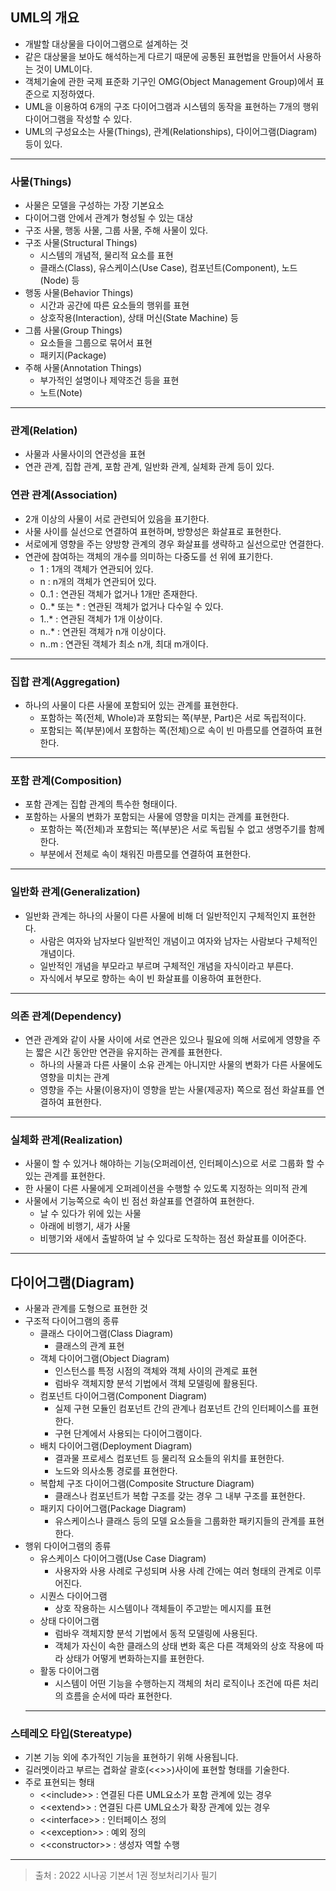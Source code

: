 ## UML의 개요

- 개발할 대상물을 다이어그램으로 설계하는 것
- 같은 대상물을 보아도 해석하는게 다르기 때문에 공통된 표현법을 만들어서 사용하는 것이 UML이다.
- 객체기술에 관한 국제 표준화 기구인 OMG(Object Management Group)에서 표준으로 지정하였다.
- UML을 이용하여 6개의 구조 다이어그램과 시스템의 동작을 표현하는 7개의 행위 다이어그램을 작성할 수 있다.
- UML의 구성요소는 사물(Things), 관계(Relationships), 다이어그램(Diagram) 등이 있다.

---

### 사물(Things)

- 사물은 모델을 구성하는 가장 기본요소
- 다이어그램 안에서 관계가 형성될 수 있는 대상
- 구조 사물, 행동 사물, 그룹 사물, 주해 사물이 있다.
- 구조 사물(Structural Things)
  - 시스템의 개념적, 물리적 요소를 표현
  - 클래스(Class), 유스케이스(Use Case), 컴포넌트(Component), 노드(Node) 등
- 행동 사물(Behavior Things)
  - 시간과 공간에 따른 요소들의 행위를 표현
  - 상호작용(Interaction), 상태 머신(State Machine) 등
- 그룹 사물(Group Things)
  - 요소들을 그룹으로 묶어서 표현
  - 패키지(Package)
- 주해 사물(Annotation Things)
  - 부가적인 설명이나 제약조건 등을 표현
  - 노트(Note)

---

### 관계(Relation)

- 사물과 사물사이의 연관성을 표현
- 연관 관계, 집합 관계, 포함 관계, 일반화 관계, 실체화 관계 등이 있다.

### 연관 관계(Association)

- 2개 이상의 사물이 서로 관련되어 있음을 표기한다.
- 사물 사이를 실선으로 연결하여 표현하며, 방향성은 화살표로 표현한다.
- 서로에게 영향을 주는 양방향 관계의 경우 화살표를 생략하고 실선으로만 연결한다.
- 연관에 참여하는 객체의 개수를 의미하는 다중도를 선 위에 표기한다.
  - 1 : 1개의 객체가 연관되어 있다.
  - n : n개의 객체가 연관되어 있다.
  - 0..1 : 연관된 객체가 없거나 1개만 존재한다.
  - 0..\* 또는 \* : 연관된 객체가 없거나 다수일 수 있다.
  - 1..\* : 연관된 객체가 1개 이상이다.
  - n..\* : 연관된 객체가 n개 이상이다.
  - n..m : 연관된 객체가 최소 n개, 최대 m개이다.

---

### 집합 관계(Aggregation)

- 하나의 사물이 다른 사물에 포함되어 있는 관계를 표현한다.
  - 포함하는 쪽(전체, Whole)과 포함되는 쪽(부분, Part)은 서로 독립적이다.
  - 포함되는 쪽(부분)에서 포함하는 쪽(전체)으로 속이 빈 마름모를 연결하여 표현한다.

---

### 포함 관계(Composition)

- 포함 관계는 집합 관계의 특수한 형태이다.
- 포함하는 사물의 변화가 포함되는 사물에 영향을 미치는 관계를 표현한다.
  - 포함하는 쪽(전체)과 포함되는 쪽(부분)은 서로 독립될 수 없고 생명주기를 함께한다.
  - 부분에서 전체로 속이 채워진 마름모를 연결하여 표현한다.

---

### 일반화 관계(Generalization)

- 일반화 관계는 하나의 사물이 다른 사물에 비해 더 일반적인지 구체적인지 표현한다.
  - 사람은 여자와 남자보다 일반적인 개념이고 여자와 남자는 사람보다 구체적인 개념이다.
  - 일반적인 개념을 부모라고 부르며 구체적인 개념을 자식이라고 부른다.
  - 자식에서 부모로 향하는 속이 빈 화살표를 이용하여 표현한다.

---

### 의존 관계(Dependency)

- 연관 관계와 같이 사물 사이에 서로 연관은 있으나 필요에 의해 서로에게 영향을 주는 짧은 시간 동안만 연관을 유지하는 관계를 표현한다.
  - 하나의 사물과 다른 사물이 소유 관계는 아니지만 사물의 변화가 다른 사물에도 영향을 미치는 관계
  - 영향을 주는 사물(이용자)이 영향을 받는 사물(제공자) 쪽으로 점선 화살표를 연결하여 표현한다.

---

### 실체화 관계(Realization)

- 사물이 할 수 있거나 해야하는 기능(오퍼레이션, 인터페이스)으로 서로 그룹화 할 수 있는 관계를 표현한다.
- 한 사물이 다른 사물에게 오퍼레이션을 수행할 수 있도록 지정하는 의미적 관계
- 사물에서 기능쪽으로 속이 빈 점선 화살표를 연결하여 표현한다.
  - 날 수 있다가 위에 있는 사물
  - 아래에 비행기, 새가 사물
  - 비행기와 새에서 출발하여 날 수 있다로 도착하는 점선 화살표를 이어준다.

---

## 다이어그램(Diagram)

- 사물과 관계를 도형으로 표현한 것
- 구조적 다이어그램의 종류
  - 클래스 다이어그램(Class Diagram)
    - 클래스의 관계 표현
  - 객체 다이어그램(Object Diagram)
    - 인스턴스를 특정 시점의 객체와 객체 사이의 관계로 표현
    - 럼바우 객체지향 분석 기법에서 객체 모델링에 활용된다.
  - 컴포넌트 다이어그램(Component Diagram)
    - 실제 구현 모듈인 컴포넌트 간의 관계나 컴포넌트 간의 인터페이스를 표현한다.
    - 구현 단계에서 사용되는 다이어그램이다.
  - 배치 다이어그램(Deployment Diagram)
    - 결과물 프로세스 컴포넌트 등 물리적 요소들의 위치를 표현한다.
    - 노드와 의사소통 경로를 표현한다.
  - 복합체 구조 다이어그램(Composite Structure Diagram)
    - 클래스나 컴포넌트가 복합 구조를 갖는 경우 그 내부 구조를 표현한다.
  - 패키지 다이어그램(Package Diagram)
    - 유스케이스나 클래스 등의 모델 요소들을 그룹화한 패키지들의 관계를 표현한다.
- 행위 다이어그램의 종류
  - 유스케이스 다이어그램(Use Case Diagram)
    - 사용자와 사용 사례로 구성되며 사용 사례 간에는 여러 형태의 관계로 이루어진다.
  - 시퀀스 다이어그램
    - 상호 작용하는 시스템이나 객체들이 주고받는 메시지를 표현
  - 상태 다이어그램
    - 럼바우 객체지향 분석 기법에서 동적 모델링에 사용된다.
    - 객체가 자신이 속한 클래스의 상태 변화 혹은 다른 객체와의 상호 작용에 따라 상태가 어떻게 변화하는지를 표현한다.
  - 활동 다이어그램
    - 시스템이 어떤 기능을 수행하는지 객체의 처리 로직이나 조건에 따른 처리의 흐름을 순서에 따라 표현한다.
  ***

### 스테레오 타입(Stereatype)

- 기본 기능 외에 추가적인 기능을 표현하기 위해 사용됩니다.
- 길러멧이라고 부르는 겹화살 괄호(<<>>)사이에 표현할 형태를 기술한다.
- 주로 표현되는 형태
  - <<include\>> : 연결된 다른 UML요소가 포함 관계에 있는 경우
  - <<extend\>> : 연결된 다른 UML요소가 확장 관계에 있는 경우
  - <<interface\>> : 인터페이스 정의
  - <<exception\>> : 예외 정의
  - <<constructor\>> : 생성자 역할 수행

---

> 출처 : 2022 시나공 기본서 1권 정보처리기사 필기
